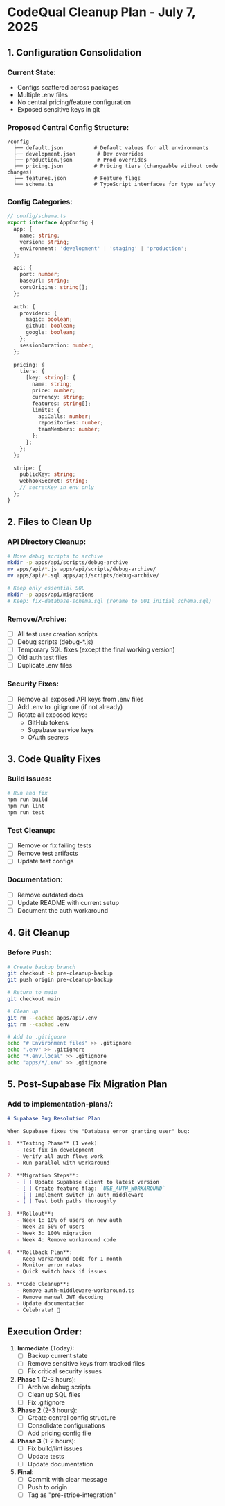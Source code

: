 # CodeQual Cleanup Plan - July 7, 2025

## 1. Configuration Consolidation

### Current State:
- Configs scattered across packages
- Multiple .env files
- No central pricing/feature configuration
- Exposed sensitive keys in git

### Proposed Central Config Structure:
```
/config
  ├── default.json          # Default values for all environments
  ├── development.json       # Dev overrides
  ├── production.json        # Prod overrides
  ├── pricing.json          # Pricing tiers (changeable without code changes)
  ├── features.json         # Feature flags
  └── schema.ts             # TypeScript interfaces for type safety
```

### Config Categories:
```typescript
// config/schema.ts
export interface AppConfig {
  app: {
    name: string;
    version: string;
    environment: 'development' | 'staging' | 'production';
  };
  
  api: {
    port: number;
    baseUrl: string;
    corsOrigins: string[];
  };
  
  auth: {
    providers: {
      magic: boolean;
      github: boolean;
      google: boolean;
    };
    sessionDuration: number;
  };
  
  pricing: {
    tiers: {
      [key: string]: {
        name: string;
        price: number;
        currency: string;
        features: string[];
        limits: {
          apiCalls: number;
          repositories: number;
          teamMembers: number;
        };
      };
    };
  };
  
  stripe: {
    publicKey: string;
    webhookSecret: string;
    // secretKey in env only
  };
}
```

## 2. Files to Clean Up

### API Directory Cleanup:
```bash
# Move debug scripts to archive
mkdir -p apps/api/scripts/debug-archive
mv apps/api/*.js apps/api/scripts/debug-archive/
mv apps/api/*.sql apps/api/scripts/debug-archive/

# Keep only essential SQL
mkdir -p apps/api/migrations
# Keep: fix-database-schema.sql (rename to 001_initial_schema.sql)
```

### Remove/Archive:
- [ ] All test user creation scripts
- [ ] Debug scripts (debug-*.js)
- [ ] Temporary SQL fixes (except the final working version)
- [ ] Old auth test files
- [ ] Duplicate .env files

### Security Fixes:
- [ ] Remove all exposed API keys from .env files
- [ ] Add .env to .gitignore (if not already)
- [ ] Rotate all exposed keys:
  - GitHub tokens
  - Supabase service keys
  - OAuth secrets

## 3. Code Quality Fixes

### Build Issues:
```bash
# Run and fix
npm run build
npm run lint
npm run test
```

### Test Cleanup:
- [ ] Remove or fix failing tests
- [ ] Remove test artifacts
- [ ] Update test configs

### Documentation:
- [ ] Remove outdated docs
- [ ] Update README with current setup
- [ ] Document the auth workaround

## 4. Git Cleanup

### Before Push:
```bash
# Create backup branch
git checkout -b pre-cleanup-backup
git push origin pre-cleanup-backup

# Return to main
git checkout main

# Clean up
git rm --cached apps/api/.env
git rm --cached .env

# Add to .gitignore
echo "# Environment files" >> .gitignore
echo ".env" >> .gitignore
echo "*.env.local" >> .gitignore
echo "apps/*/.env" >> .gitignore
```

## 5. Post-Supabase Fix Migration Plan

### Add to implementation-plans/:
```markdown
# Supabase Bug Resolution Plan

When Supabase fixes the "Database error granting user" bug:

1. **Testing Phase** (1 week)
   - Test fix in development
   - Verify all auth flows work
   - Run parallel with workaround

2. **Migration Steps**:
   - [ ] Update Supabase client to latest version
   - [ ] Create feature flag: `USE_AUTH_WORKAROUND`
   - [ ] Implement switch in auth middleware
   - [ ] Test both paths thoroughly

3. **Rollout**:
   - Week 1: 10% of users on new auth
   - Week 2: 50% of users
   - Week 3: 100% migration
   - Week 4: Remove workaround code

4. **Rollback Plan**:
   - Keep workaround code for 1 month
   - Monitor error rates
   - Quick switch back if issues

5. **Code Cleanup**:
   - Remove auth-middleware-workaround.ts
   - Remove manual JWT decoding
   - Update documentation
   - Celebrate! 🎉
```

## Execution Order:

1. **Immediate** (Today):
   - [ ] Backup current state
   - [ ] Remove sensitive keys from tracked files
   - [ ] Fix critical security issues

2. **Phase 1** (2-3 hours):
   - [ ] Archive debug scripts
   - [ ] Clean up SQL files
   - [ ] Fix .gitignore

3. **Phase 2** (2-3 hours):
   - [ ] Create central config structure
   - [ ] Consolidate configurations
   - [ ] Add pricing config file

4. **Phase 3** (1-2 hours):
   - [ ] Fix build/lint issues
   - [ ] Update tests
   - [ ] Update documentation

5. **Final**:
   - [ ] Commit with clear message
   - [ ] Push to origin
   - [ ] Tag as "pre-stripe-integration"